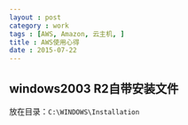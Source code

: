```yaml
---
layout : post
category : work
tags : [AWS, Amazon, 云主机, ]
title : AWS使用心得
date : 2015-07-22
---
```


## windows2003 R2自带安装文件

放在目录：`C:\WINDOWS\Installation`
